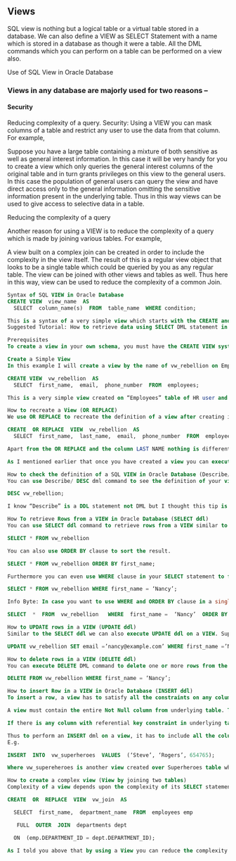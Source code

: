 ## Views
SQL view is nothing but a logical table or a virtual table stored in a database. We can also define a VIEW as SELECT Statement with a name which is stored in a database as though it were a table. All the DML commands which you can perform on a table can be performed on a view also.

Use of SQL View in Oracle Database

### Views in any database are majorly used for two reasons – 
#### Security
Reducing complexity of a query.
Security:
Using a VIEW you can mask columns of a table and restrict any user to use the data from that column. For example,

Suppose you have a large table containing a mixture of both sensitive as well as general interest information. In this case it will be very handy for you to create a view which only queries the general interest columns of the original table and in turn grants privileges on this view to the general users. In this case the population of general users can query the view and have direct access only to the general information omitting the sensitive information present in the underlying table. Thus in this way views can be used to give access to selective data in a table. 

Reducing the complexity of a query

Another reason for using a VIEW is to reduce the complexity of a query which is made by joining various tables. For example,

A view built on a complex join can be created in order to include the complexity in the view itself. The result of this is a regular view object that looks to be a single table which could be queried by you as any regular table. The view can be joined with other views and tables as well. Thus here in this way, view can be used to reduce the complexity of a common Join. 
```sql
Syntax of SQL VIEW in Oracle Database
CREATE VIEW  view_name  AS  
  SELECT  column_name(s)  FROM  table_name  WHERE condition;

This is a syntax of a very simple view which starts with the CREATE and VIEW keyword followed by the name of the View, you can assign any name of your desire to your view. Next we have “AS” which is again an oracle reserved keyword and followed this we have our Select statement.
Suggested Tutorial: How to retrieve data using SELECT DML statement in Oracle Database

Prerequisites
To create a view in your own schema, you must have the CREATE VIEW system privilege. To create a view in another user’s schema, you must have the CREATE ANY VIEW system privilege.

Create a Simple View
In this example I will create a view by the name of vw_rebellion on Employees table of HR schema. You can give whatever name you want to your view. 

CREATE VIEW  vw_rebellion  AS 
  SELECT  first_name,  email,  phone_number  FROM  employees;

This is a very simple view created on “Employees” table of HR user and it will hold all the rows of First name, email and phone number columns of the base table employees. Once a view is created, it can be referred to in your select statement as if it were a table.

How to recreate a View (OR REPLACE)
We use OR REPLACE to recreate the definition of a view after creating it. Suppose in the above view vw_rebellion you realize that along with the first name column you also want to have the last name column. There are two options to do this task either drop the view and recreate it from scratch or just recreate the view without dropping it. Let’s see how:

CREATE  OR REPLACE  VIEW  vw_rebellion  AS 
  SELECT  first_name,  last_name,  email,  phone_number  FROM  employees; 

Apart from the OR REPLACE and the column LAST NAME nothing is different in the query. This query will replace the definition of old vw_rebellion view by the definition of new vw_rebellion view.

As I mentioned earlier that once you have created a view you can execute all the DML statements on that view as though it were a table. Let’s see how.

How to check the definition of a SQL VIEW in Oracle Database (Describe/ desc dml)
You can use Describe/ DESC dml command to see the definition of your view e.g.

DESC vw_rebellion;

I know “Describe” is a DDL statement not DML but I thought this tip is worth sharing.

How To retrieve Rows from a VIEW in Oracle Database (SELECT ddl)
You can use SELECT ddl command to retrieve rows from a VIEW similar to the way we do with tables in oracle database.

SELECT * FROM vw_rebellion

You can also use ORDER BY clause to sort the result.

SELECT * FROM vw_rebellion ORDER BY first_name;

Furthermore you can even use WHERE clause in your SELECT statement to filter the result.

SELECT * FROM vw_rebellion WHERE first_name = ‘Nancy’;

Info Byte: In case you want to use WHERE and ORDER BY clause in a single SELECT statement then always remember WHERE clause will come before the ORDER BY clause in the query. For Example 

SELECT  *  FROM  vw_rebellion   WHERE  first_name =  ‘Nancy’  ORDER BY  first_name;

How to UPDATE rows in a VIEW (UPDATE ddl)
Similar to the SELECT ddl we can also execute UPDATE ddl on a VIEW. Suppose you want to update the email address of the employee Nancy then query for this will be: 

UPDATE vw_rebellion SET email =’nancy@example.com’ WHERE first_name =’Nancy’;

How to delete rows in a VIEW (DELETE ddl)
You can execute DELETE DML command to delete one or more rows from the table using VIEWS.

DELETE FROM vw_rebellion WHERE first_name = ‘Nancy’;

How to insert Row in a VIEW in Oracle Database (INSERT ddl)
To insert a row, a view has to satisfy all the constraints on any column of underlying table over which it’s created. Insert DML is subject to several restrictions when executed on a View in Oracle database such as:

A view must contain the entire Not Null column from underlying table. The failure to include any columns that have NOT NULL constraints from the underlying table in the view will result in the non-execution of the INSERT statement. However an UPDATE or DELETE statement can be issued.

If there is any column with referential key constraint in underlying table then view must contain that column and a proper value must be provided to that column while performing Insert dml on the View and many more.

Thus to perform an INSERT dml on a view, it has to include all the columns which either have NOT NULL constraint or Referential constraint or any other mandatory constraint from the base table employees.
E.g.

INSERT  INTO  vw_superheroes  VALUES  (‘Steve’, ‘Rogers’, 654765);

Where vw_supereheroes is another view created over Superheroes table which has 5 columns first name, last name, and real name, Phone number and SSN. This table has no constraint on any column.

How to create a complex view (View by joining two tables)
Complexity of a view depends upon the complexity of its SELECT statement. You can increase the complexity of a view by increasing the complexity of the SELECT statement. 

CREATE  OR  REPLACE  VIEW  vw_join  AS

  SELECT  first_name,  department_name  FROM  employees emp

   FULL  OUTER  JOIN  departments dept

  ON  (emp.DEPARTMENT_ID = dept.DEPARTMENT_ID);

As I told you above that by using a View you can reduce the complexity of a query. A view built on a complex join can be created in order to include the complexity in the view itself. The result of this is a regular view object that looks to be a single table which could be queried by you as any regular table. 
```
